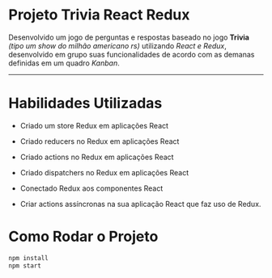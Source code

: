 # Projeto Trivia React Redux

Desenvolvido um jogo de perguntas e respostas baseado no jogo **Trivia** _(tipo um show do milhão americano rs)_ utilizando _React e Redux_, desenvolvido em grupo suas funcionalidades de acordo com as demanas definidas em um quadro _Kanban_.

---

# Habilidades Utilizadas

  - Criado um store Redux em aplicações React

  - Criado reducers no Redux em aplicações React

  - Criado actions no Redux em aplicações React

  - Criado dispatchers no Redux em aplicações React

  - Conectado Redux aos componentes React

  - Criar actions assíncronas na sua aplicação React que faz uso de Redux.

# Como Rodar o Projeto
  ```bash
npm install
npm start
```